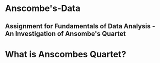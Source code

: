 # Anscombe's-Data
## Assignment for Fundamentals of Data Analysis - An Investigation of Ansombe's Quartet

# What is Anscombes Quartet?



